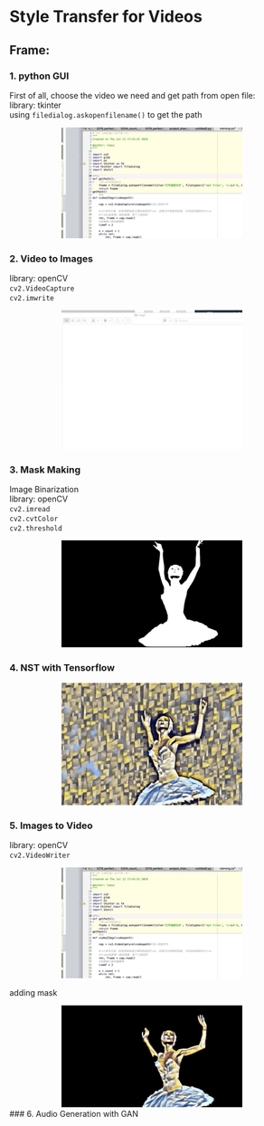 # Style Transfer for Videos

## Frame:
### 1. python GUI
First of all, choose the video we need and get path from open file:  
library: tkinter   
using `filedialog.askopenfilename()` to get the path

<center>
    <img src="https://github.com/LoewiLu/Style_Transfer_for_Videos/blob/master/gifs/ui.gif"/>
</center>

### 2. Video to Images 
library: openCV  
`cv2.VideoCapture`  
`cv2.imwrite`
<center>
    <img src="https://github.com/LoewiLu/Style_Transfer_for_Videos/blob/master/gifs/parts.gif"/>
</center>

### 3. Mask Making
Image Binarization   
library: openCV  
`cv2.imread`  
`cv2.cvtColor`  
`cv2.threshold`
<center>
    <img src="https://github.com/LoewiLu/Style_Transfer_for_Videos/blob/master/gifs/bgw.gif"/>
</center>

### 4. NST with Tensorflow

<center>
    <img src="https://github.com/LoewiLu/Style_Transfer_for_Videos/blob/master/gifs/cubism.gif"/>
</center>

### 5. Images to Video  
library: openCV  
`cv2.VideoWriter`
<center>
    <img src="https://github.com/LoewiLu/Style_Transfer_for_Videos/blob/master/gifs/ui.gif"/>
</center>

adding mask 
<center>
    <img src="https://github.com/LoewiLu/Style_Transfer_for_Videos/blob/master/gifs/final.gif"/>
</center>
### 6. Audio Generation with GAN



